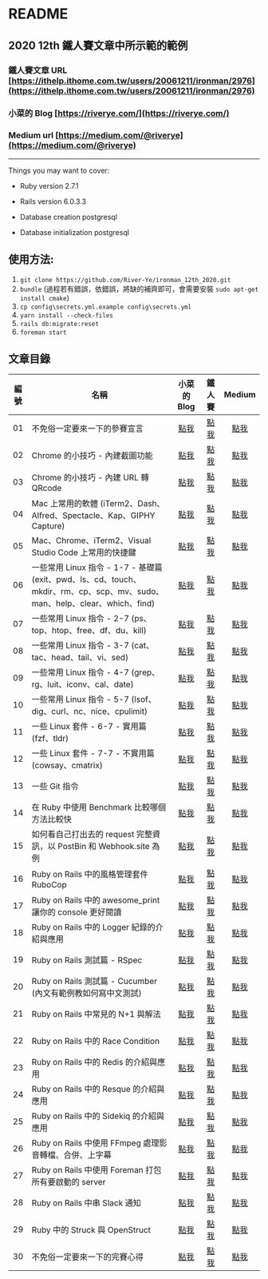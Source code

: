 # README
## 2020 12th 鐵人賽文章中所示範的範例
### 鐵人賽文章 URL [https://ithelp.ithome.com.tw/users/20061211/ironman/2976](https://ithelp.ithome.com.tw/users/20061211/ironman/2976)
### 小菜的 Blog [https://riverye.com/](https://riverye.com/)
### Medium url [https://medium.com/@riverye](https://medium.com/@riverye)

---

Things you may want to cover:

* Ruby version 2.7.1

* Rails version 6.0.3.3

* Database creation postgresql

* Database initialization postgresql

## 使用方法:
1. `git clone https://github.com/River-Ye/ironman_12th_2020.git`
2. `bundle` (過程若有錯誤，依錯誤，將缺的補齊即可，會需要安裝 `sudo apt-get install cmake`)
3. `cp config\secrets.yml.example config\secrets.yml`
4. `yarn install --check-files`
5. `rails db:migrate:reset`
6. `foreman start`

## 文章目錄
| 編號 | 名稱                                                                                                               |                                                                            小菜的 Blog                                                                             |                         鐵人賽                         |                   Medium                    |
|:----:| ----------------------------------------------------------------------------------------------------------------- |:------------------------------------------------------------------------------------------------------------------------------------------------------------------:|:------------------------------------------------------:|:-------------------------------------------:|
|  01  | 不免俗一定要來一下的參賽宣言                                                                                           |                                             [點我](https://riverye.com/2020/09/06/Day01-不免俗一定要來一下的參賽宣言/)                                             | [點我](https://ithelp.ithome.com.tw/articles/10233527) | [點我](https://link.medium.com/i4b4cs2Yy9)  |
|  02  | Chrome 的小技巧 - 內建截圖功能                                                                                        |                                             [點我](https://riverye.com/2020/09/07/Day02-Chrome-的小技巧-內建截圖功能/)                                             | [點我](https://ithelp.ithome.com.tw/articles/10234563) | [點我](https://link.medium.com/oZb6FTK0y9)  |
|  03  | Chrome 的小技巧 - 內建 URL 轉 QRcode                                                                                 |                                          [點我](https://riverye.com/2020/09/08/Day03-Chrome-的小技巧-內建-URL-轉-QRcode/)                                          | [點我](https://ithelp.ithome.com.tw/articles/10234819) | [點我](https://link.medium.com/9vaGB6oFA9)  |
|  04  | Mac 上常用的軟體 (iTerm2、Dash、Alfred、Spectacle、Kap、GIPHY Capture)                                                |                         [點我](https://riverye.com/2020/09/09/Day04-Mac-上常用的軟體-iTerm2、Dash、Alfred、Spectacle、Kap、GIPHY-Capture/)                         | [點我](https://ithelp.ithome.com.tw/articles/10235051) | [點我](https://link.medium.com/MtQHdCtkC9)  |
|  05  | Mac、Chrome、iTerm2、Visual Studio Code 上常用的快捷鍵                                                                |                                [點我](https://riverye.com/2020/09/10/Day05-Mac、Chrome、iTerm2、Visual-Studio-Code-上常用的快捷鍵/)                                | [點我](https://ithelp.ithome.com.tw/articles/10235273) | [點我](https://link.medium.com/BZq1ehbZD9)  |
|  06  | 一些常用 Linux 指令 - 1-7 - 基礎篇 (exit、pwd、ls、cd、touch、mkdir、rm、cp、scp、mv、sudo、man、help、clear、which、find) | [點我](https://riverye.com/2020/09/11/Day06-一些常用-Linux-指令-1-7-基礎篇-exit、pwd、ls、cd、touch、mkdir、rm、cp、scp、mv、sudo、man、help、clear、which、find/) | [點我](https://ithelp.ithome.com.tw/articles/10235530) | [點我](https://link.medium.com/fi1zYzsEF9)  |
|  07  | 一些常用 Linux 指令 - 2-7 (ps、top、htop、free、df、du、kill)                                                          |                              [點我](https://riverye.com/2020/09/12/Day07-一些常用-Linux-指令-2-7-ps、top、htop、free、df、du、kill/)                               | [點我](https://ithelp.ithome.com.tw/articles/10235798) | [點我](https://link.medium.com/KnBM0DriH9)  |
|  08  | 一些常用 Linux 指令 - 3-7 (cat、tac、head、tail、vi、sed)                                                              |                                [點我](https://riverye.com/2020/09/13/Day08-一些常用-Linux-指令-3-7-cat、tac、head、tail、vi、sed/)                                 | [點我](https://ithelp.ithome.com.tw/articles/10236105) | [點我](https://link.medium.com/4hDsZdhXI9)  |
|  09  | 一些常用 Linux 指令 - 4-7 (grep、rg、luit、iconv、cal、date)                                                           |                              [點我](https://riverye.com/2020/09/14/Day09-一些常用-Linux-指令-4-7-grep、rg、luit、iconv、cal、date/)                               | [點我](https://ithelp.ithome.com.tw/articles/10236391) | [點我](https://link.medium.com/YFjvigcCK9)  |
|  10  | 一些常用 Linux 指令 - 5-7 (lsof、dig、curl、nc、nice、cpulimit)                                                        |                             [點我](https://riverye.com/2020/09/15/Day10-一些常用-Linux-指令-5-7-lsof、dig、curl、nc、nice、cpulimit/)                              | [點我](https://ithelp.ithome.com.tw/articles/10236845) | [點我](https://link.medium.com/It3HtR6gM9)  |
|  11  | 一些 Linux 套件 - 6-7 - 實用篇 (fzf、tldr)                                                                            |                                         [點我](https://riverye.com/2020/09/16/Day11-一些-Linux-套件-6-7-實用篇-fzf、tldr/)                                         | [點我](https://ithelp.ithome.com.tw/articles/10237413) | [點我](https://link.medium.com/W5OE67YVN9)  |
|  12  | 一些 Linux 套件 - 7-7 - 不實用篇 (cowsay、cmatrix)                                                                    |                                     [點我](https://riverye.com/2020/09/17/Day12-一些-Linux-套件-7-7-不實用篇-cowsay、cmatrix/)                                     | [點我](https://ithelp.ithome.com.tw/articles/10238183) | [點我](https://link.medium.com/IaMPuOTAP9)  |
|  13  | 一些 Git 指令                                                                                                        |                                                    [點我](https://riverye.com/2020/09/18/Day13-一些-Git-指令/)                                                     | [點我](https://ithelp.ithome.com.tw/articles/10238939) | [點我](https://link.medium.com/Mmx5PSNfR9)  |
|  14  | 在 Ruby 中使用 Benchmark 比較哪個方法比較快                                                                             |                                     [點我](https://riverye.com/2020/09/19/Day14-在-Ruby-中使用-Benchmark-比較哪個方法比較快/)                                      | [點我](https://ithelp.ithome.com.tw/articles/10239641) | [點我](https://link.medium.com/epApulKUS9)  |
|  15  | 如何看自己打出去的 request 完整資訊，以 PostBin 和 Webhook.site 為例                                                      |                         [點我](https://riverye.com/2020/09/20/Day15-如何看自己打出去的-request-完整資訊，以-PostBin-和-Webhook-site-為例/)                         | [點我](https://ithelp.ithome.com.tw/articles/10240421) | [點我](https://link.medium.com/jTboFdd7U9)  |
|  16  | Ruby on Rails 中的風格管理套件 RuboCop                                                                                 |                                        [點我](https://riverye.com/2020/09/21/Day16-Ruby-on-Rails-中的風格管理套件-RuboCop/)                                        | [點我](https://ithelp.ithome.com.tw/articles/10240956) | [點我](https://link.medium.com/fx6sSkzeW9)  |
|  17  | Ruby on Rails 中的 awesome_print 讓你的 console 更好閱讀                                                               |                               [點我](https://riverye.com/2020/09/22/Day17-Ruby-on-Rails-中的-awesome-print-讓你的-console-更好閱讀/)                               | [點我](https://ithelp.ithome.com.tw/articles/10241726) | [點我](https://link.medium.com/RDfLdOCrY9)  |
|  18  | Ruby on Rails 中的 Logger 紀錄的介紹與應用                                                                              |                                      [點我](https://riverye.com/2020/09/23/Day18-Ruby-on-Rails-中的-Logger-紀錄的介紹與應用/)                                      | [點我](https://ithelp.ithome.com.tw/articles/10242280) | [點我](https://link.medium.com/9T7n8giyZ9)  |
|  19  | Ruby on Rails 測試篇 - RSpec                                                                                         |                                              [點我](https://riverye.com/2020/09/24/Day19-Ruby-on-Rails-測試篇-RSpec/)                                              | [點我](https://ithelp.ithome.com.tw/articles/10242906) | [點我](https://link.medium.com/M8qWBUbd19)  |
|  20  | Ruby on Rails 測試篇 - Cucumber (內文有範例教如何寫中文測試)                                                              |                               [點我](https://riverye.com/2020/09/25/Day20-Ruby-on-Rails-測試篇-Cucumber-內文有範例教如何寫中文測試/)                               | [點我](https://ithelp.ithome.com.tw/articles/10243344) | [點我](https://link.medium.com/uP1cmw5R29)  |
|  21  | Ruby on Rails 中常見的 N+1 與解法                                                                                      |                                          [點我](https://riverye.com/2020/09/26/Day21-Ruby-on-Rails-中常見的-N-1-與解法/)                                           | [點我](https://ithelp.ithome.com.tw/articles/10244142) | [點我](https://link.medium.com/w4c3ApZw49)  |
|  22  | Ruby on Rails 中的 Race Condition                                                                                    |                                          [點我](https://riverye.com/2020/09/27/Day22-Ruby-on-Rails-中的-Race-Condition/)                                           | [點我](https://ithelp.ithome.com.tw/articles/10244812) | [點我](https://link.medium.com/AUCVQnUb69)  |
|  23  | Ruby on Rails 中的 Redis 的介紹與應用                                                                                  |                                        [點我](https://riverye.com/2020/09/28/Day23-Ruby-on-Rails-中的-Redis-的介紹與應用/)                                         | [點我](https://ithelp.ithome.com.tw/articles/10245246) | [點我](https://link.medium.com/V8n6I2TQ79)  |
|  24  | Ruby on Rails 中的 Resque 的介紹與應用                                                                                 |                                        [點我](https://riverye.com/2020/09/29/Day24-Ruby-on-Rails-中的-Resque-的介紹與應用/)                                        | [點我](https://ithelp.ithome.com.tw/articles/10245939) | [點我](https://link.medium.com/Qz9SocIv99)  |
|  25  | Ruby on Rails 中的 Sidekiq 的介紹與應用                                                                                |                                       [點我](https://riverye.com/2020/09/30/Day25-Ruby-on-Rails-中的-Sidekiq-的介紹與應用/)                                        | [點我](https://ithelp.ithome.com.tw/articles/10246607) | [點我](https://link.medium.com/RPXFvaCabab) |
|  26  | Ruby on Rails 中使用 FFmpeg 處理影音轉檔、合併、上字幕                                                                    |                                [點我](https://riverye.com/2020/10/01/Day26-Ruby-on-Rails-中使用-FFmpeg-處理影音轉檔、合併、上字幕/)                                | [點我](https://ithelp.ithome.com.tw/articles/10247454) | [點我](https://link.medium.com/Z5b8hjxVdab) |
|  27  | Ruby on Rails 中使用 Foreman 打包所有要啟動的 server                                                                    |                                 [點我](https://riverye.com/2020/10/02/Day27-Ruby-on-Rails-中使用-Foreman-打包所有要啟動的-server/)                                 | [點我](https://ithelp.ithome.com.tw/articles/10247491) | [點我](https://link.medium.com/bWT6dLpueab) |
|  28  | Ruby on Rails 中串 Slack 通知                                                                                         |                                            [點我](https://riverye.com/2020/10/03/Day28-Ruby-on-Rails-中串-Slack-通知/)                                             | [點我](https://ithelp.ithome.com.tw/articles/10247920) | [點我](https://link.medium.com/tYwlNOicgab) |
|  29  | Ruby 中的 Struck 與 OpenStruct                                                                                        |                                            [點我](https://riverye.com/2020/10/04/Day29-Ruby-中的-Struck-與-OpenStruct/)                                            | [點我](https://ithelp.ithome.com.tw/articles/10249081) | [點我](https://link.medium.com/YGEc5Qnqjab) |
|  30  | 不免俗一定要來一下的完賽心得                                                                                              |                                             [點我](https://riverye.com/2020/10/05/Day30-不免俗一定要來一下的完賽心得/)                                             | [點我](https://ithelp.ithome.com.tw/articles/10249150) | [點我](https://link.medium.com/0GPyFPxqkab)                   |
